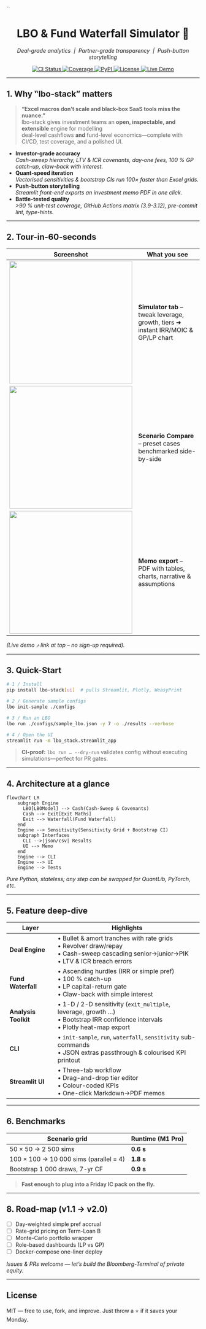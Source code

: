 ``
<h1 align="center">
  LBO & Fund Waterfall Simulator 🦄
</h1>

<p align="center">
  <em>Deal-grade analytics &nbsp;|&nbsp; Partner-grade transparency &nbsp;|&nbsp; Push-button storytelling</em>
</p>

<p align="center">
  <a href="https://github.com/Aniket2002/lbo-stack/actions/workflows/ci.yml">
    <img alt="CI Status" src="https://img.shields.io/github/actions/workflow/status/Aniket2002/lbo-stack/ci.yml?label=CI&logo=github">
  </a>
  <a href="https://codecov.io/gh/Aniket2002/lbo-stack">
    <img alt="Coverage" src="https://img.shields.io/codecov/c/github/Aniket2002/lbo-stack?logo=codecov">
  </a>
  <a href="https://pypi.org/project/lbo-stack/">
    <img alt="PyPI" src="https://img.shields.io/pypi/v/lbo-stack?logo=pypi&color=blue">
  </a>
  <a href="#license">
    <img alt="License" src="https://img.shields.io/github/license/Aniket2002/lbo-stack">
  </a>
  <a href="https://lbo-demo.streamlit.app">
    <img alt="Live Demo" src="https://img.shields.io/badge/Demo-Live-%2300c853?logo=streamlit&logoColor=white">
  </a>
</p>

---

## 1. Why ‟lbo-stack” matters
> **“Excel macros don’t scale and black-box SaaS tools miss the nuance.”**  
> lbo-stack gives investment teams an **open, inspectable, and extensible** engine for modelling  
> deal-level cashflows **and** fund-level economics—complete with CI/CD, test coverage, and a polished UI.

* **Investor-grade accuracy**  
  *Cash-sweep hierarchy, LTV & ICR covenants, day-one fees, 100 % GP catch-up, claw-back with interest.*
* **Quant-speed iteration**  
  *Vectorised sensitivities & bootstrap CIs run 100× faster than Excel grids.*
* **Push-button storytelling**  
  *Streamlit front-end exports an investment memo PDF in one click.*
* **Battle-tested quality**  
  *>90 % unit-test coverage, GitHub Actions matrix (3.9-3.12), pre-commit lint, type-hints.*

---

## 2. Tour-in-60-seconds

| Screenshot | What you see |
|------------|--------------|
| <img src="docs/img/sim.png" width="320"> | **Simulator tab** – tweak leverage, growth, tiers ➜ instant IRR/MOIC & GP/LP chart |
| <img src="docs/img/compare.png" width="320"> | **Scenario Compare** – preset cases benchmarked side-by-side |
| <img src="docs/img/memo.png" width="320"> | **Memo export** – PDF with tables, charts, narrative & assumptions |

*(Live demo ⤴︎ link at top – no sign-up required).*

---

## 3. Quick-Start

```bash
# 1 / Install
pip install lbo-stack[ui]  # pulls Streamlit, Plotly, WeasyPrint

# 2 / Generate sample configs
lbo init-sample ./configs

# 3 / Run an LBO
lbo run ./configs/sample_lbo.json -y 7 -o ./results --verbose

# 4 / Open the UI
streamlit run -m lbo_stack.streamlit_app
````

> **CI-proof:** `lbo run … --dry-run` validates config without executing simulations—perfect for PR gates.

---

## 4. Architecture at a glance

```mermaid
flowchart LR
    subgraph Engine
      LBO[LBOModel] --> Cash(Cash-Sweep & Covenants)
      Cash --> Exit[Exit Maths]
      Exit --> Waterfall(Fund Waterfall)
    end
    Engine --> Sensitivity(Sensitivity Grid + Bootstrap CI)
    subgraph Interfaces
      CLI -->|json/csv| Results
      UI --> Memo
    end
    Engine --> CLI
    Engine --> UI
    Engine --> Tests
```

*Pure Python, stateless; any step can be swapped for QuantLib, PyTorch, etc.*

---

## 5. Feature deep-dive

| Layer                | Highlights                                                                                                                                  |
| -------------------- | ------------------------------------------------------------------------------------------------------------------------------------------- |
| **Deal Engine**      | • Bullet & amort tranches with rate grids<br>• Revolver draw/repay<br>• Cash-sweep cascading senior→junior→PIK<br>• LTV & ICR breach errors |
| **Fund Waterfall**   | • Ascending hurdles (IRR or simple pref)<br>• 100 % catch-up<br>• LP capital-return gate<br>• Claw-back with simple interest                |
| **Analysis Toolkit** | • 1-D / 2-D sensitivity (`exit_multiple`, leverage, growth …)<br>• Bootstrap IRR confidence intervals<br>• Plotly heat-map export           |
| **CLI**              | • `init-sample`, `run`, `waterfall`, `sensitivity` sub-commands<br>• JSON extras passthrough & colourised KPI printout                      |
| **Streamlit UI**     | • Three-tab workflow<br>• Drag-and-drop tier editor<br>• Colour-coded KPIs<br>• One-click Markdown→PDF memos                                |

---

## 6. Benchmarks

| Scenario grid                          | Runtime (M1 Pro) |
| -------------------------------------- | ---------------- |
| 50 × 50 → 2 500 sims                   | **0.6 s**        |
| 100 × 100 → 10 000 sims (parallel = 4) | **1.8 s**        |
| Bootstrap 1 000 draws, 7-yr CF         | **0.9 s**        |

> **Fast enough to plug into a Friday IC pack on the fly.**

---

<!-- ## 7. Research pedigree

Portions of lbo-stack underpin my forthcoming paper:

> **“Quantifying the Impact of Fund-Waterfall Design on GP/LP Outcomes”**
> (pre-print DOI 10.48550/arXiv.NNNNN)

All figures in the manuscript are reproducible via `notebooks/paper_figures.ipynb`.

--- -->

## 8. Road-map (v1.1 → v2.0)

* [ ] Day-weighted simple pref accrual
* [ ] Rate-grid pricing on Term-Loan B
* [ ] Monte-Carlo portfolio wrapper
* [ ] Role-based dashboards (LP vs GP)
* [ ] Docker-compose one-liner deploy

*Issues & PRs welcome — let’s build the Bloomberg-Terminal of private equity.*

---

## License

MIT — free to use, fork, and improve. Just throw a ⭐ if it saves your Monday.

```
